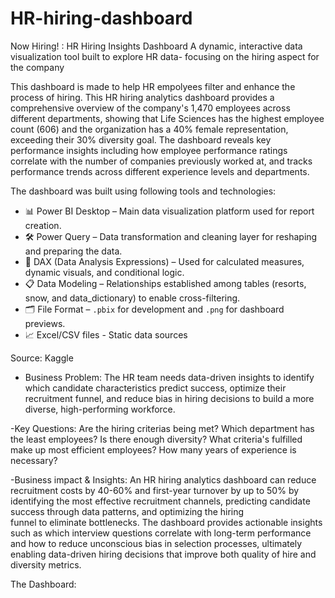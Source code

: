 # HR-hiring-dashboard
Now Hiring! : HR Hiring Insights Dashboard
A dynamic, interactive data visualization tool built to explore HR data- focusing on the hiring aspect for the company

This dashboard is made to help HR empolyees filter and enhance the process of hiring. This HR hiring analytics dashboard provides a comprehensive overview of the company's 1,470 employees across different departments, showing that Life Sciences has the highest employee count (606) and the organization has a 40% female representation, exceeding their 30% diversity goal. The dashboard reveals key performance insights including how employee performance ratings correlate with the number of companies previously worked at, and tracks performance trends across different experience levels and departments.

The dashboard was built using following tools and technologies:
  * 📊 Power BI Desktop – Main data visualization platform used for report creation.
  * 🛠  Power Query – Data transformation and cleaning layer for reshaping and preparing the data.
  * 🧮 DAX (Data Analysis Expressions) – Used for calculated measures, dynamic visuals, and conditional logic.
  * 📋 Data Modeling – Relationships established among tables (resorts, snow, and data\_dictionary) to enable cross-filtering.
  * 🗂 File Format – `.pbix` for development and `.png` for dashboard previews.
  * 📈 Excel/CSV files - Static data sources

Source: Kaggle

- Business Problem:
  The HR team needs data-driven insights to identify which candidate characteristics predict success, optimize their
  recruitment funnel, and reduce bias in hiring decisions to build a more diverse, high-performing workforce.

-Key Questions:
  Are the hiring criterias being met?
  Which department has the least employees?
  Is there enough diversity?
  What criteria's fulfilled make up most efficient employees?
  How many years of experience is necessary?

-Business impact & Insights:
  An HR hiring analytics dashboard can reduce recruitment costs by 40-60% and first-year turnover by up to 50% by identifying   the most effective recruitment channels, predicting candidate success through data patterns, and optimizing the hiring   
  funnel to eliminate bottlenecks. The dashboard provides actionable insights such as which interview questions correlate 
  with long-term performance and how to reduce unconscious bias in selection processes, ultimately enabling data-driven 
  hiring decisions that improve both quality of hire and diversity metrics.

The Dashboard:

